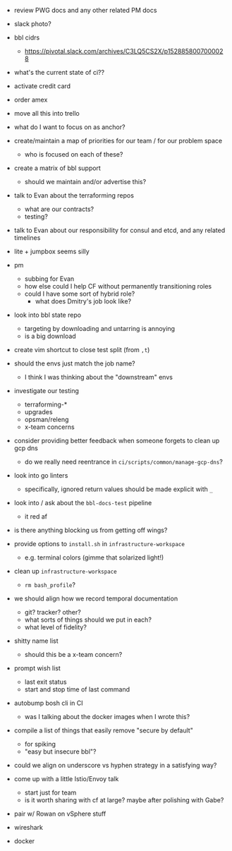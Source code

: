 - review PWG docs and any other related PM docs
- slack photo?
- bbl cidrs
  - https://pivotal.slack.com/archives/C3LQ5CS2X/p1528858007000028
- what's the current state of ci??
- activate credit card
- order amex
- move all this into trello




- what do I want to focus on as anchor?
- create/maintain a map of priorities for our team / for our problem space
  - who is focused on each of these?
- create a matrix of bbl support
  - should we maintain and/or advertise this?
- talk to Evan about the terraforming repos
  - what are our contracts?
  - testing?
- talk to Evan about our responsibility for consul and etcd, and any related timelines
- lite + jumpbox seems silly
- pm
  - subbing for Evan
  - how else could I help CF without permanently transitioning roles
  - could I have some sort of hybrid role?
    - what does Dmitry's job look like?



- look into bbl state repo
  - targeting by downloading and untarring is annoying
  - is a big download
- create vim shortcut to close test split (from `,t`)
- should the envs just match the job name?
  - I think I was thinking about the "downstream" envs
- investigate our testing
  - terraforming-\*
  - upgrades
  - opsman/releng
  - x-team concerns
- consider providing better feedback when someone forgets to clean up gcp dns
  - do we really need reentrance in `ci/scripts/common/manage-gcp-dns`?
- look into go linters
  - specifically, ignored return values should be made explicit with `_`
- look into / ask about the `bbl-docs-test` pipeline
  - it red af
- is there anything blocking us from getting off wings?
- provide options to `install.sh` in `infrastructure-workspace`
  - e.g. terminal colors (gimme that solarized light!)
- clean up `infrastructure-workspace`
  - `rm bash_profile`?
- we should align how we record temporal documentation
  - git? tracker? other?
  - what sorts of things should we put in each?
  - what level of fidelity?
- shitty name list
  - should this be a x-team concern?
- prompt wish list
  - last exit status
  - start and stop time of last command
- autobump bosh cli in CI
  - was I talking about the docker images when I wrote this?
- compile a list of things that easily remove "secure by default"
  - for spiking
  - "easy but insecure bbl"?
- could we align on underscore vs hyphen strategy in a satisfying way?





- come up with a little Istio/Envoy talk
  - start just for team
  - is it worth sharing with cf at large? maybe after polishing with Gabe?
- pair w/ Rowan on vSphere stuff





- wireshark
- docker
